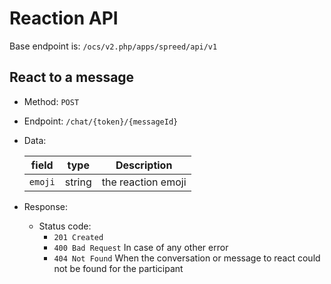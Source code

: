 # Reaction API

Base endpoint is: `/ocs/v2.php/apps/spreed/api/v1`

## React to a message

* Method: `POST`
* Endpoint: `/chat/{token}/{messageId}`
* Data:

    field | type | Description
    ---|---|---
    `emoji` | string | the reaction emoji

* Response:
    - Status code:
        + `201 Created`
        + `400 Bad Request` In case of any other error
        + `404 Not Found` When the conversation or message to react could not be found for the participant